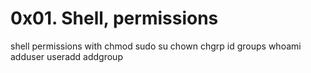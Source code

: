 # 0x01. Shell, permissions
 shell permissions with chmod
sudo
su
chown
chgrp
id
groups
whoami
adduser
useradd
addgroup
